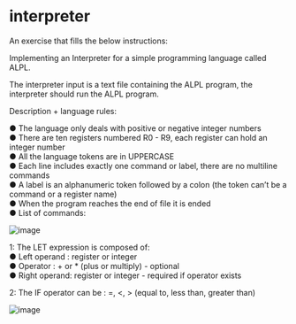 # interpreter

An exercise that fills the below instructions:

Implementing an Interpreter for a simple programming language called ALPL.

The interpreter input is a text file containing the ALPL program, the interpreter should run the ALPL program.

Description + language rules:

● The language only deals with positive or negative integer numbers </br>
● There are ten registers numbered R0 - R9, each register can hold an integer number</br>
● All the language tokens are in UPPERCASE</br>
● Each line includes exactly one command or label, there are no multiline commands</br>
● A label is an alphanumeric token followed by a colon (the token can’t be a command or a register name)</br>
● When the program reaches the end of file it is ended</br>
● List of commands:</br>

![image](https://user-images.githubusercontent.com/36486045/226184206-420fda6e-fbfe-48ce-a0c9-ea5007d237ae.png)

1: The LET expression is composed of:</br>
● Left operand : register or integer</br>
● Operator : + or * (plus or multiply) - optional</br>
● Right operand: register or integer - required if operator exists</br>

2: The IF operator can be : =, <, > (equal to, less than, greater than)</br>

![image](https://user-images.githubusercontent.com/36486045/226184243-4bb1f1f7-3251-4c54-8748-8b3ccc1136af.png)
